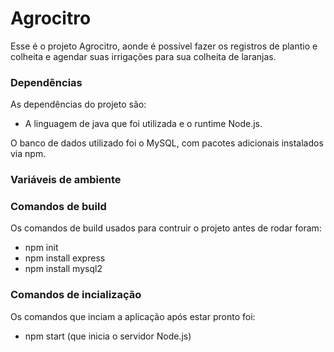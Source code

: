 # Agrocitro

Esse é o projeto Agrocitro, aonde é possível fazer os registros de plantio e colheita e agendar suas irrigações para sua colheita de laranjas.

### Dependências

As dependências do projeto são:
- A linguagem de java que foi utilizada e o runtime Node.js.

O banco de dados utilizado foi o MySQL, com pacotes adicionais instalados via npm.

### Variáveis de ambiente

### Comandos de build

Os comandos de build usados para contruir o projeto antes de rodar foram:
- npm init
- npm install express
- npm install mysql2

### Comandos de incialização

Os comandos que inciam a aplicação após estar pronto foi:

- npm start (que inicia o servidor Node.js)
